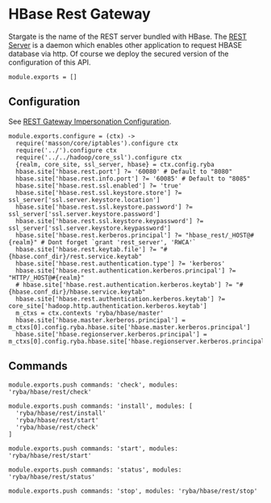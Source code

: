 
# HBase Rest Gateway
Stargate is the name of the REST server bundled with HBase.
The [REST Server](http://wiki.apache.org/hadoop/Hbase/Stargate) is a daemon which enables other application to request HBASE database via http.
Of course we deploy the secured version of the configuration of this API.

    module.exports = []

## Configuration

See [REST Gateway Impersonation Configuration][impersonation].

[impersonation]: http://hbase.apache.org/book.html#security.rest.gateway

    module.exports.configure = (ctx) ->
      require('masson/core/iptables').configure ctx
      require('../').configure ctx
      require('../../hadoop/core_ssl').configure ctx
      {realm, core_site, ssl_server, hbase} = ctx.config.ryba
      hbase.site['hbase.rest.port'] ?= '60080' # Default to "8080"
      hbase.site['hbase.rest.info.port'] ?= '60085' # Default to "8085"
      hbase.site['hbase.rest.ssl.enabled'] ?= 'true'
      hbase.site['hbase.rest.ssl.keystore.store'] ?= ssl_server['ssl.server.keystore.location']
      hbase.site['hbase.rest.ssl.keystore.password'] ?= ssl_server['ssl.server.keystore.password']
      hbase.site['hbase.rest.ssl.keystore.keypassword'] ?= ssl_server['ssl.server.keystore.keypassword']
      hbase.site['hbase.rest.kerberos.principal'] ?= "hbase_rest/_HOST@#{realm}" # Dont forget `grant 'rest_server', 'RWCA'`
      hbase.site['hbase.rest.keytab.file'] ?= "#{hbase.conf_dir}/rest.service.keytab"
      hbase.site['hbase.rest.authentication.type'] ?= 'kerberos'
      hbase.site['hbase.rest.authentication.kerberos.principal'] ?= "HTTP/_HOST@#{realm}"
      # hbase.site['hbase.rest.authentication.kerberos.keytab'] ?= "#{hbase.conf_dir}/hbase.service.keytab"
      hbase.site['hbase.rest.authentication.kerberos.keytab'] ?= core_site['hadoop.http.authentication.kerberos.keytab']
      m_ctxs = ctx.contexts 'ryba/hbase/master'
      hbase.site['hbase.master.kerberos.principal'] = m_ctxs[0].config.ryba.hbase.site['hbase.master.kerberos.principal']
      hbase.site['hbase.regionserver.kerberos.principal'] = m_ctxs[0].config.ryba.hbase.site['hbase.regionserver.kerberos.principal']

## Commands

    module.exports.push commands: 'check', modules: 'ryba/hbase/rest/check'

    module.exports.push commands: 'install', modules: [
      'ryba/hbase/rest/install'
      'ryba/hbase/rest/start'
      'ryba/hbase/rest/check'
    ]

    module.exports.push commands: 'start', modules: 'ryba/hbase/rest/start'

    module.exports.push commands: 'status', modules: 'ryba/hbase/rest/status'

    module.exports.push commands: 'stop', modules: 'ryba/hbase/rest/stop'
